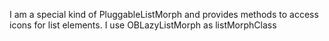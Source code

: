 I am a special kind of PluggableListMorph and provides methods to access icons for list elements. I use OBLazyListMorph as listMorphClass